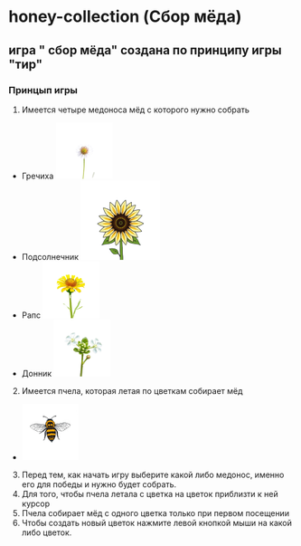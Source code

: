 # honey-collection (Сбор мёда)
## игра " сбор мёда" создана по принципу игры "тир"
### Принцып игры  
1. Имеется четыре медоноса мёд с которого нужно собрать
  * Гречиха
      ![](img/buckwheat.png) 
  * Подсолнечник
      ![](img/flower.png)
  * Рапс
      ![](img/colza.png)
  * Донник
      ![](img/melilot.png)
2. Имеется пчела, которая летая по цветкам собирает мёд
*  ![](img/bee.png)    
3. Перед тем, как начать игру выберите какой либо медонос, именно его для победы и нужно будет собрать.
4. Для того, чтобы пчела летала с цветка на цветок приблизти к ней курсор
5. Пчела собирает мёд с одного цветка только при первом посещении
6. Чтобы создать новый цветок нажмите левой кнопкой мыши на какой либо цветок.

